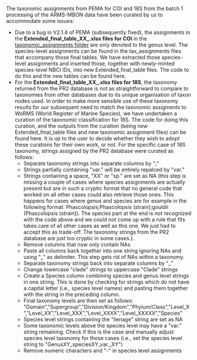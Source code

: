 The taxonomic assignments from PEMA for COI and 18S from the batch 1 processing of the ARMS-MBON data have been curated by us to accommodate some issues:
*  Due to a bug in V2.1.4 of PEMA (subsequently fixed), the assignments in the **Extended_final_table_XX_.xlsx files for COI** in the [taxonomic_assignments folder](https://github.com/arms-mbon/data_workspace/tree/main/analysis_data/from_pema/processing_batch1/taxonomic_assignments) are only denoted to the genus level. The species-level assignments can be found in the tax_assignments files that accompany those final tables. We have extracted those species-level assignments and inserted those, together with newly-minted species-level NBCI IDs, into new Extended_final_table files. The code to do this and the new tables can be found here.
*  For the **Extended_final_table_XX_.xlsx files for 18S**, the taxonomy returned from the PR2 database is not as straightforward to compare to taxonomies from other databases due to its unique organisation of taxon nodes used. In order to make more sensible use of these taxonomy results for our subsequent need to match the taxonomic assigments to WoRMS (World Register of Marine Species), we have undertaken a curation of the taxonomic classification for 18S. The code for doing this curation, and the outputs from the curation (being new Extended_final_table files and new taxonomic assignment files) can be found here. It is up to the user to decide whether they wish to adopt these curations for their own work, or not. For the specific case of 18S taxonomy, strings assigned by the PR2 database were curated as follows:
   *  Separate taxonomy strings into separate columns by ";"
   *  Strings partially containing "var." will be entirely repalced by "var."
   *  Strings containing a space, "XX" or "sp." are set as NA (this step is missing a couple of cases where species assignments are actually present but are in such a cryptic format that no general code that worked on all other cases could also retrieve those ones. This happens for cases where genus and species are for example in the following format: Phascolopsis;Phascolopsis (strain);gouldii (Phascolopsis (strain)). The species part at the end is not recognized with the code above and we could not come up with a rule that fits takes care of all other cases as well as this one. We just had to accept this as trade-off. The taxonomy strings from the PR2 database are just too cryptic in some cases.). 
   *  Remove columns that now only contain NAs
   *  Paste all columns back together into one string ignoring NAs and using "_" as delimiter. This step gets rid of NAs within a taxonomy.
   *  Separate taxonomy strings back into separate columns by "_"
   *  Change lowercase "clade" strings to uppercase "Clade" strings
   *  Create a Species column combining species and genus level strings in one string. This is done by checking for strings which do not have a capital letter (i.e., species level names) and pasting them together with the string in the preceding column.
   *  Final taxonomy levels are then set as follows: "Domain","Supergroup","Division/Kingdom","Phylum/Class","Level_X","Level_XX","Level_XXX","Level_XXXX","Level_XXXXX","Species"
   *  Species level strings containing the "lienage" string are set as NA
   *  Some taxonomic levels above the species level may have a "var." string remaining. Check if this is the case and manually adjust species level taxonomy for those cases (i.e., set the species level string to "GenusXY_speciesXY_var._XY")
   *  Remove numeric characters and "-" in species level assignments
 
     

